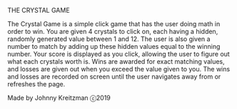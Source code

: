 THE CRYSTAL GAME

The Crystal Game is a simple click game that has the user doing math in order to win.  You are given 4 crystals to click on, each having a hidden, randomly generated value between 1 and 12.  The user is also given a number to match by adding up these hidden values equal to the winning number.  Your score is displayed as you click, allowing the user to figure out what each crystals worth is.  Wins are awarded for exact matching values, and losses are given out when you exceed the value given to you.  The wins and losses are recorded on screen until the user navigates away from or refreshes the page.

Made by Johnny Kreitzman ⓒ2019